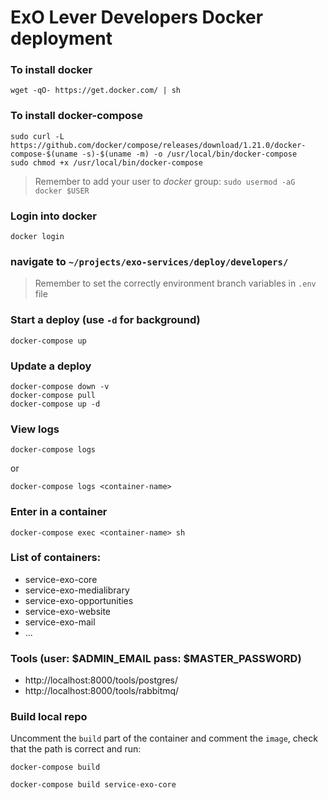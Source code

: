 # ExO Lever Developers Docker deployment

### To install docker
```
wget -qO- https://get.docker.com/ | sh
```

### To install docker-compose
```
sudo curl -L https://github.com/docker/compose/releases/download/1.21.0/docker-compose-$(uname -s)-$(uname -m) -o /usr/local/bin/docker-compose
sudo chmod +x /usr/local/bin/docker-compose
```

> Remember to add your user to *docker* group: `sudo usermod -aG docker $USER`

### Login into docker
```
docker login
```

### navigate to `~/projects/exo-services/deploy/developers/`


> Remember to set the correctly environment branch variables in `.env` file

### Start a deploy (use `-d` for background)
```
docker-compose up

```
### Update a deploy
```
docker-compose down -v
docker-compose pull
docker-compose up -d
```

### View logs
```
docker-compose logs
```
or
```
docker-compose logs <container-name>
```

### Enter in a container
```
docker-compose exec <container-name> sh
```

### List of containers:
- service-exo-core
- service-exo-medialibrary
- service-exo-opportunities
- service-exo-website
- service-exo-mail
- ...

### Tools (user: $ADMIN_EMAIL pass: $MASTER_PASSWORD)
- http://localhost:8000/tools/postgres/
- http://localhost:8000/tools/rabbitmq/

### Build local repo

Uncomment the `build` part of the container and comment the `image`, check that the path is correct and run:

```
docker-compose build
```

```
docker-compose build service-exo-core
```

